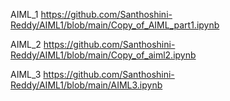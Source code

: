 AIML_1 https://github.com/Santhoshini-Reddy/AIML1/blob/main/Copy_of_AIML_part1.ipynb

AIML_2 https://github.com/Santhoshini-Reddy/AIML1/blob/main/Copy_of_aiml2.ipynb

AIML_3 https://github.com/Santhoshini-Reddy/AIML1/blob/main/AIML3.ipynb

